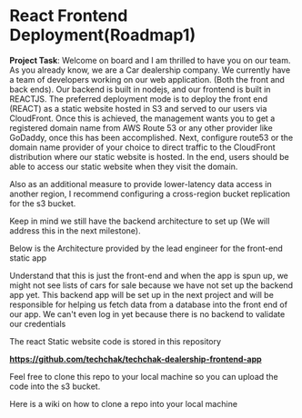 # React Frontend Deployment(Roadmap1)
**Project Task**: Welcome on board and I am thrilled to have you on our team. As you already know, we are a Car dealership company. We currently have a team of developers working on our web application. (Both the front and back ends). Our backend is built in nodejs, and our frontend is built in REACTJS. The preferred deployment mode is to deploy the front end (REACT) as a static website hosted in S3 and served to our users via CloudFront. Once this is achieved, the management wants you to get a registered domain name from AWS Route 53 or any other provider like GoDaddy, once this has been accomplished. Next, configure route53 or the domain name provider of your choice to direct traffic to the CloudFront distribution where our static website is hosted. In the end, users should be able to access our static website when they visit the domain.

Also as an additional measure to provide lower-latency data access in another region, I recommend configuring a cross-region bucket replication for the s3 bucket.

Keep in mind we still have the backend architecture to set up (We will address this in the next milestone). 

Below is the Architecture provided by the lead engineer for the front-end static app

Understand that this is just the front-end and when the app is spun up, we might not see lists of cars for sale because we have not set up the backend app yet. This backend app will be set up in the next project and will be responsible for helping us fetch data from a database into the front end of our app. We can't even log in yet because there is no backend to validate our credentials 

The react Static website code is stored in this repository 

**https://github.com/techchak/techchak-dealership-frontend-app**

Feel free to clone this repo to your local machine so you can upload the code into the s3 bucket.

Here is a wiki on how to clone a repo into your local machine
